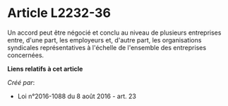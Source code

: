 # Article L2232-36

Un accord peut être négocié et conclu au niveau de plusieurs entreprises entre, d'une part, les employeurs et, d'autre part,
les organisations syndicales représentatives à l'échelle de l'ensemble des entreprises concernées.

**Liens relatifs à cet article**

_Créé par_:

  - Loi n°2016-1088 du 8 août 2016 - art. 23
